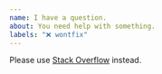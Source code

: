 ```yaml
---
name: I have a question.
about: You need help with something.
labels: "❌ wontfix"
---
```


Please use [Stack Overflow](https://stackoverflow.com/questions/tagged/react-native-basic-ui) instead.
